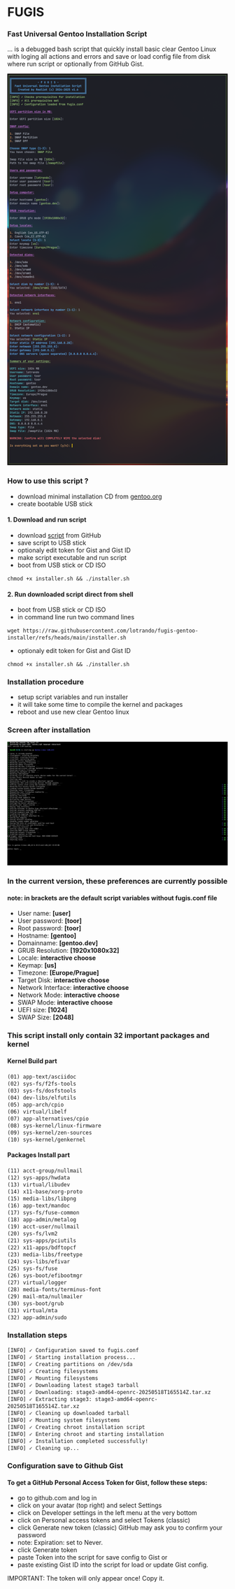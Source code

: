 # FUGIS

### Fast Universal Gentoo Installation Script

... is a debugged bash script that quickly install basic clear Gentoo Linux with loging all actions and errors and save or load config file from disk where run script or optionally from GitHub Gist.

<img src="screen.png" alt="Screenshot of settings before instalation procedure" />

### How to use this script ?
- download minimal installation CD from [gentoo.org](https://distfiles.gentoo.org/releases/amd64/autobuilds/current-install-amd64-minimal/)
- create bootable USB stick

#### 1. Download and run script
- download [script](https://raw.githubusercontent.com/lotrando/fugis-gentoo-installer/refs/heads/main/installer.sh) from GitHub
- save script to USB stick
- optionaly edit token for Gist and Gist ID
- make script executable and run script
- boot from USB stick or CD ISO
```
chmod +x installer.sh && ./installer.sh
```


#### 2. Run downloaded script direct from shell
- boot from USB stick or CD ISO
- in command line run two command lines
 ```
wget https://raw.githubusercontent.com/lotrando/fugis-gentoo-installer/refs/heads/main/installer.sh
```
- optionaly edit token for Gist and Gist ID
```
chmod +x installer.sh && ./installer.sh
```

### Installation procedure
- setup script variables and run installer
- it will take some time to compile the kernel and packages
- reboot and use new clear Gentoo linux

### Screen after installation

<img src="after_install.png" alt="Screenshot after instalation procedure" />

### In the current version, these preferences are currently possible
#### note: in brackets are the default script variables without fugis.conf file

- User name: <b>[user]</b>
- User password: <b>[toor]</b>
- Root password: <b>[toor]</b>
- Hostname: <b>[gentoo]</b>
- Domainname: <b>[gentoo.dev]</b>
- GRUB Resolution: <b>[1920x1080x32]</b>
- Locale: <b>interactive choose</b>
- Keymap: <b>[us]</b>
- Timezone: <b>[Europe/Prague]</b>
- Target Disk: <b>interactive choose</b>
- Network Interface: <b>interactive choose</b>
- Network Mode: <b>interactive choose</b>
- SWAP Mode: <b>interactive choose</b>
- UEFI size: <b>[1024]</b>
- SWAP Size: <b>[2048]</b>

### This script install only contain 32 important packages and kernel

#### Kernel Build part
```
(01) app-text/asciidoc
(02) sys-fs/f2fs-tools
(03) sys-fs/dosfstools
(04) dev-libs/elfutils
(05) app-arch/cpio
(06) virtual/libelf
(07) app-alternatives/cpio
(08) sys-kernel/linux-firmware
(09) sys-kernel/zen-sources
(10) sys-kernel/genkernel
```
#### Packages Install part
```
(11) acct-group/nullmail
(12) sys-apps/hwdata
(13) virtual/libudev
(14) x11-base/xorg-proto
(15) media-libs/libpng
(16) app-text/mandoc
(17) sys-fs/fuse-common
(18) app-admin/metalog
(19) acct-user/nullmail
(20) sys-fs/lvm2
(21) sys-apps/pciutils
(22) x11-apps/bdftopcf
(23) media-libs/freetype
(24) sys-libs/efivar
(25) sys-fs/fuse
(26) sys-boot/efibootmgr
(27) virtual/logger
(28) media-fonts/terminus-font
(29) mail-mta/nullmailer
(30) sys-boot/grub
(31) virtual/mta
(32) app-admin/sudo
```

### Installation steps
```
[INFO] ✓ Configuration saved to fugis.conf
[INFO] ✓ Starting installation process...
[INFO] ✓ Creating partitions on /dev/sda
[INFO] ✓ Creating filesystems
[INFO] ✓ Mounting filesystems
[INFO] ✓ Downloading latest stage3 tarball
[INFO] ✓ Downloading: stage3-amd64-openrc-20250518T165514Z.tar.xz
[INFO] ✓ Extracting stage3: stage3-amd64-openrc-20250518T165514Z.tar.xz
[INFO] ✓ Cleaning up downloaded tarball
[INFO] ✓ Mounting system filesystems
[INFO] ✓ Creating chroot installation script
[INFO] ✓ Entering chroot and starting installation
[INFO] ✓ Installation completed successfully!
[INFO] ✓ Cleaning up...
```

### Configuration save to Github Gist
#### To get a GitHub Personal Access Token for Gist, follow these steps:

- go to github.com and log in
- click on your avatar (top right) and select Settings
- click on Developer settings in the left menu at the very bottom
- click on Personal access tokens and select Tokens (classic)
- click Generate new token (classic) GitHub may ask you to confirm your password
- note: Expiration: set to Never.
- click Generate token
- paste Token into the script for save config to Gist or
- paste existing Gist ID into the script for load or update Gist config.

IMPORTANT: The token will only appear once! Copy it.

